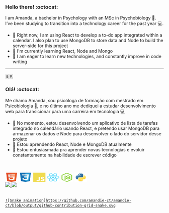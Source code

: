 ### Hello there! :octocat:

I am Amanda, a bachelor in Psychology with an MSc in Psychobiology :brain:. I’ve been studying to transition into a technology career for the past year :computer:. 

- 🔭 Right now, I am using React to develop a to-do app integrated within a calendar. I also plan to use MongoDB to store data and Node to build the server-side for this project
- 🌱 I'm currently learning React, Node and Mongo
- :herb: I am eager to learn new technologies, and constantly improve in code writing

----
:brazil: 

### Olá! :octocat:

Me chamo Amanda, sou psicóloga de formação com mestrado em Psicobiologia :brain:, e no último ano me dediquei a estudar desenvolvimento web para transicionar para uma carreira em tecnologia :computer:

- 🔭 No momento, estou desenvolvendo um aplicativo de lista de tarefas integrado no calendário usando React, e pretendo usar MongoDB para armazenar os dados e Node para desenvolver o lado do servidor desse projeto
- 🌱 Estou aprendendo React, Node e MongoDB atualmente
- :herb: Estou entusiasmada pra aprender novas tecnologias e evoluir constantemente na habilidade de escrever código

<br>

<div style="display: inline-block"><br>
  <img align="center" alt="HTML" height="30" width="40" src="https://raw.githubusercontent.com/devicons/devicon/master/icons/html5/html5-original.svg">
  <img align="center" alt="CSS" height="30" width="40" src="https://raw.githubusercontent.com/devicons/devicon/master/icons/css3/css3-original.svg">
  <img align="center" alt="Js" height="30" width="40" src="https://raw.githubusercontent.com/devicons/devicon/master/icons/javascript/javascript-plain.svg">
  <img align="center" alt="React" height="30" width="40" src="https://raw.githubusercontent.com/devicons/devicon/master/icons/react/react-original.svg">
  <img align="center" alt="Node" height="30" width="40" src="https://raw.githubusercontent.com/devicons/devicon/master/icons/nodejs/nodejs-original.svg">
  <img align="center" alt="Python" height="30" width="40" src="https://raw.githubusercontent.com/devicons/devicon/master/icons/python/python-original.svg">
</div><br>

 <div>
  <a href="https://github.com/amandie-ct">
  <img height="180em" src="https://github-readme-stats.vercel.app/api?username=amandie-ct&show_icons=true&theme=dracula&include_all_commits=true&count_private=true"/>
  <img height="180em" src="https://github-readme-stats.vercel.app/api/top-langs/?username=amandie-ct&layout=compact&langs_count=7&theme=dracula"/>
</div><br>
  
    ![Snake animation]https://github.com/amandie-ct/amandie-ct/blob/output/github-contribution-grid-snake.svg
  
<!--
**amandie-ct/amandie-ct** is a ✨ _special_ ✨ repository because its `README.md` (this file) appears on your GitHub profile.

Here are some ideas to get you started:

I'm Amanda, a bachelor in Psychology with a MSc in Psychobiology :brain:, and I'm pursuing a 

- 🔭 I’m currently working on ...
- 🌱 I’m currently learning ...
- 👯 I’m looking to collaborate on ...
- 🤔 I’m looking for help with ...
- 💬 Ask me about ...
- 📫 How to reach me: ...
- 😄 Pronouns: ...
- ⚡ Fun fact: ...
-->
